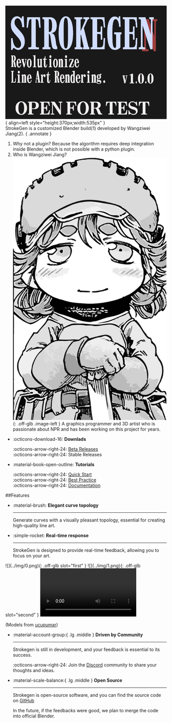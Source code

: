 
![Image title](../img/StrokeGen.png){ align=left style="height:370px;width:535px" }
</br>StrokeGen is a customized Blender build(1) developed by Wangziwei Jiang(2). 
{ .annotate } 

1. Why not a plugin? Because the algorithm requires deep integration inside Blender, which is not possible with a python plugin. 
2. Who is Wangziwei Jiang? ![](../img/avatar_1.png){: .off-glb .image-left } A graphics programmer and 3D artist who is passionate about NPR and has been working on this project for years.




<div class="grid cards" markdown size="50%">

-   :octicons-download-16: __Downlads__

    :octicons-arrow-right-24: [Beta Releases](https://github.com/JiangWZW/strokegen-releases/releases)
    </br>:octicons-arrow-right-24: Stable Releases

-   :material-book-open-outline: __Tutorials__

    :octicons-arrow-right-24: [Quick Start](./Quick%20Start.md)
    </br>:octicons-arrow-right-24: [Best Practice](./Best%20Practices.md)
    </br>:octicons-arrow-right-24: [Documentation](./Documentation.md)
</div>

##Features

<div class="grid cards" style="margin-bottom: 0;" markdown>

-   :material-brush: __Elegant curve topology__
    
    ---
    Generate curves with a visually pleasant topology, essential for creating high-quality line art.

-   :simple-rocket: __Real-time response__

    ---
    StrokeGen is designed to provide real-time feedback, allowing you to focus on your art.
</div>


<script
  defer
  src="https://cdn.jsdelivr.net/npm/img-comparison-slider@8/dist/index.js"
></script>
<link
  rel="stylesheet"
  href="https://cdn.jsdelivr.net/npm/img-comparison-slider@8/dist/styles.css"
/>
<img-comparison-slider markdown=1>
![](../img/0.png){: .off-glb slot="first" }
![](../img/1.png){: .off-glb slot="second" }
</img-comparison-slider>

<video controls>
<source src="https://github.com/JiangWZW/strokegen-user-docs/blob/main/docs/vids/Showcase.mp4?raw=true" type="video/mp4">
</video>

(Models from [ucupumar](https://www.patreon.com/c/ucupumar/posts))


<div class="grid cards" markdown>

-   :material-account-group:{ .lg .middle } __Driven by Community__

    ---
    Strokegen is still in development, and your feedback is essential to its success.
    
    :octicons-arrow-right-24: Join the [Discord](https://discord.gg/9Q45afM2Es) community to share your thoughts and ideas.

-   :material-scale-balance:{ .lg .middle } __Open Source__

    ---
    Strokegen is open-source software, and you can find the source code on [GitHub](https://projects.blender.org/WangZiWei-Jiang/fork-npr-strokegen.git)
    
    In the future, if the feedbacks were good, we plan to merge the code into official Blender.

</div>
